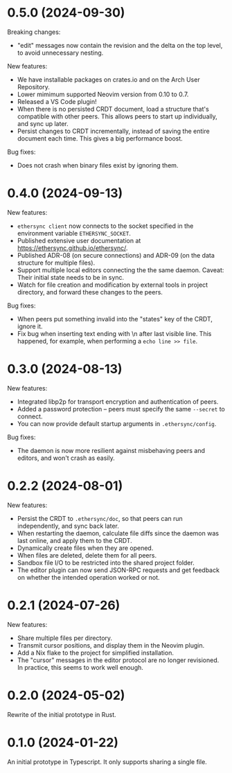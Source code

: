 # 0.5.0 (2024-09-30)

Breaking changes:

- "edit" messages now contain the revision and the delta on the top level, to avoid unnecessary nesting.

New features:

- We have installable packages on crates.io and on the Arch User Repository.
- Lower mimimum supported Neovim version from 0.10 to 0.7.
- Released a VS Code plugin!
- When there is no persisted CRDT document, load a structure that's compatible with other peers. This allows peers to start up individually, and sync up later.
- Persist changes to CRDT incrementally, instead of saving the entire document each time. This gives a big performance boost.

Bug fixes:

- Does not crash when binary files exist by ignoring them.

# 0.4.0 (2024-09-13)

New features:

- `ethersync client` now connects to the socket specified in the environment variable `ETHERSYNC_SOCKET`.
- Published extensive user documentation at <https://ethersync.github.io/ethersync/>.
- Published ADR-08 (on secure connections) and ADR-09 (on the data structure for multiple files).
- Support multiple local editors connecting the the same daemon. Caveat: Their initial state needs to be in sync.
- Watch for file creation and modification by external tools in project directory, and forward these changes to the peers.

Bug fixes:

- When peers put something invalid into the "states" key of the CRDT, ignore it.
- Fix bug when inserting text ending with \n after last visible line. This happened, for example, when performing a `echo line >> file`.

# 0.3.0 (2024-08-13)

New features:

- Integrated libp2p for transport encryption and authentication of peers.
- Added a password protection – peers must specify the same `--secret` to connect.
- You can now provide default startup arguments in `.ethersync/config`.

Bug fixes:

- The daemon is now more resilient against misbehaving peers and editors, and won't crash as easily.

# 0.2.2 (2024-08-01)

New features:

- Persist the CRDT to `.ethersync/doc`, so that peers can run independently, and sync back later.
- When restarting the daemon, calculate file diffs since the daemon was last online, and apply them to the CRDT.
- Dynamically create files when they are opened.
- When files are deleted, delete them for all peers.
- Sandbox file I/O to be restricted into the shared project folder.
- The editor plugin can now send JSON-RPC requests and get feedback on whether the intended operation worked or not.

# 0.2.1 (2024-07-26)

New features:

- Share multiple files per directory.
- Transmit cursor positions, and display them in the Neovim plugin.
- Add a Nix flake to the project for simplified installation.
- The "cursor" messages in the editor protocol are no longer revisioned. In practice, this seems to work well enough.

# 0.2.0 (2024-05-02)

Rewrite of the initial prototype in Rust.

# 0.1.0 (2024-01-22)

An initial prototype in Typescript. It only supports sharing a single file.

